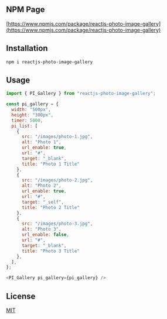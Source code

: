 ## NPM Page

[https://www.npmjs.com/package/reactjs-photo-image-gallery](https://www.npmjs.com/package/reactjs-photo-image-gallery)

## Installation

```bash
npm i reactjs-photo-image-gallery
```

## Usage

```javascript
import { PI_Gallery } from "reactjs-photo-image-gallery";
```

```javascript
const pi_gallery = {
  width: "500px",
  height: "300px",
  timer: 5000,
  pi_list: [
    {
      src: "/images/photo-1.jpg",
      alt: "Photo 1",
      url_enable: true,
      url: "#",
      target: "_blank",
      title: "Photo 1 Title"
    },
    {
      src: "/images/photo-2.jpg",
      alt: "Photo 2",
      url_enable: true,
      url: "#",
      target: "_self",
      title: "Photo 2 Title"
    },
    {
      src: "/images/photo-3.jpg",
      alt: "Photo 3",
      url_enable: false,
      url: "#",
      target: "_blank",
      title: "Photo 3 Title"
    },
  ],
};
```

```javascript
<PI_Gallery pi_gallery={pi_gallery} />
```

## License

[MIT](https://choosealicense.com/licenses/mit/)
